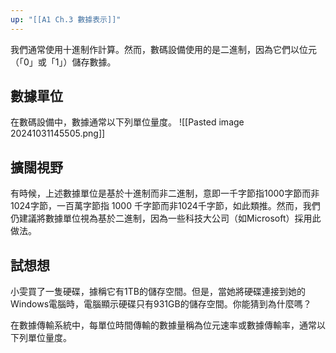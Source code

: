 ```yaml
---
up: "[[A1 Ch.3 數據表示]]"
---
```

我們通常使用十進制作計算。然而，數碼設備使用的是二進制，因為它們以位元（「0」或「1」）儲存數據。

## 數據單位
在數碼設備中，數據通常以下列單位量度。
![[Pasted image 20241031145505.png]]
## 擴闊視野
有時候，上述數據單位是基於十進制而非二進制，意即一千字節指1000字節而非1024字節，一百萬字節指 1000 千字節而非1024千字節，如此類推。然而，我們仍建議將數據單位視為基於二進制，因為一些科技大公司（如Microsoft）採用此做法。

## 試想想
小雯買了一隻硬碟，據稱它有1TB的儲存空間。但是，當她將硬碟連接到她的Windows電腦時，電腦顯示硬碟只有931GB的儲存空間。你能猜到為什麼嗎？

在數據傳輸系統中，每單位時間傳輸的數據量稱為位元速率或數據傳輸率，通常以下列單位量度。